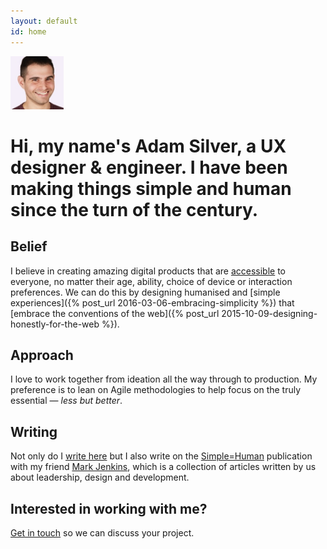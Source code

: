 ```yaml
---
layout: default
id: home
---
```


<div class="face">
	<img src="/assets/img/adam2.jpg" alt="Adam Photo" width="85" height="85">
</div>

# Hi, my name's Adam Silver, a UX designer &amp; engineer. I have been making things simple and human since the turn of the century.

## Belief

I believe in creating amazing digital products that are [accessible](/articles/the-role-of-the-front-end-developer/#accessibility) to everyone, no matter their age, ability, choice of device or interaction preferences. We can do this by designing humanised and [simple experiences]({% post_url 2016-03-06-embracing-simplicity %}) that [embrace the conventions of the web]({% post_url 2015-10-09-designing-honestly-for-the-web %}).

## Approach

I love to work together from ideation all the way through to production. My preference is to lean on Agile methodologies to help focus on the truly essential &mdash; <em>less but better</em>.

## Writing

Not only do I [write here](/articles/) but I also write on the [Simple=Human](http://medium.com/simple-human) publication with my friend [Mark Jenkins](http://theluckystrike.co.uk), which is a collection of articles written by us about leadership, design and development.

## Interested in working with me?

[Get in touch](mailto:adambsilver+project@gmail.com) so we can discuss your project.
